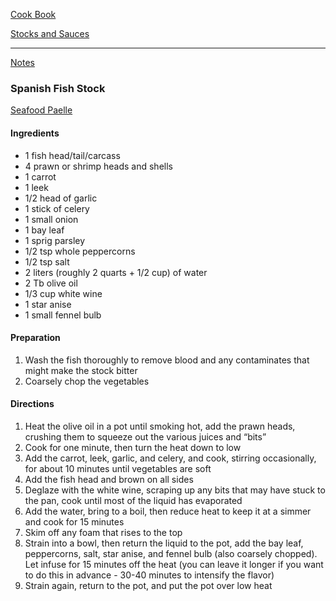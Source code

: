 [Cook Book](https://github.com/vmsmith/CookBook/blob/master/README.md)  

[Stocks and Sauces](https://github.com/vmsmith/CookBook/blob/master/sauces.md)    

-----  

[Notes](https://github.com/vmsmith/CookBook/blob/master/notes.md)  

### Spanish Fish Stock  

[Seafood Paelle](https://github.com/vmsmith/CookBook/blob/master/rice_risotto_paella-seafood.md)  

#### Ingredients  

* 1 fish head/tail/carcass    
* 4 prawn or shrimp heads and shells    
* 1 carrot  
* 1 leek  
* 1/2 head of garlic 
* 1 stick of celery  
* 1 small onion  
* 1 bay leaf  
* 1 sprig parsley  
* 1/2 tsp whole peppercorns  
* 1/2 tsp salt  
* 2 liters (roughly 2 quarts + 1/2 cup) of water  
* 2 Tb olive oil  
* 1/3 cup white wine  
* 1 star anise  
* 1 small fennel bulb    

#### Preparation   

1. Wash the fish thoroughly to remove blood and any contaminates that might make the stock bitter  
2. Coarsely chop the vegetables  

#### Directions  

1. Heat the olive oil in a pot until smoking hot, add the prawn heads, crushing them to squeeze out the various juices and “bits”  
2. Cook for one minute, then turn the heat down to low  
3. Add the carrot, leek, garlic, and celery, and cook, stirring occasionally, for about 10 minutes until vegetables are soft  
4. Add the fish head and brown on all sides  
5. Deglaze with the white wine, scraping up any bits that may have stuck to the pan, cook until most of the liquid has evaporated  
6. Add the water, bring to a boil, then reduce heat to keep it at a simmer and cook for 15 minutes   
7. Skim off any foam that rises to the top  
8. Strain into a bowl, then return the liquid to the pot, add the bay leaf, peppercorns, salt, star anise, and fennel bulb (also coarsely chopped). Let infuse for 15 minutes off the heat (you can leave it
longer if you want to do this in advance - 30-40 minutes to intensify the flavor)  
9. Strain again, return to the pot, and put the pot over low heat

